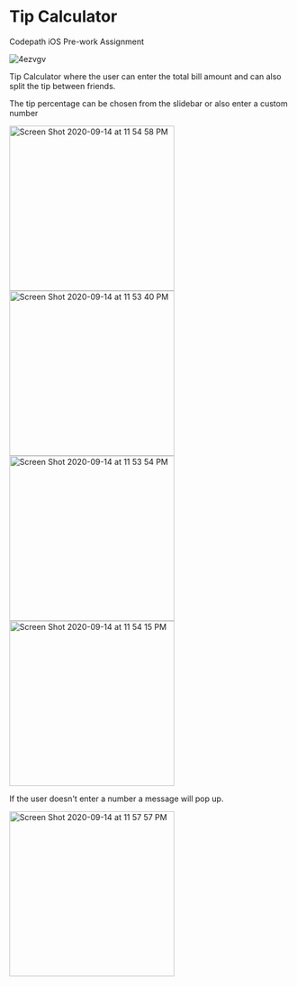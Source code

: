 # Tip Calculator

Codepath iOS Pre-work Assignment

![4ezvgv](https://user-images.githubusercontent.com/44309692/93163335-e13bf200-f6e4-11ea-97c3-058dae39a455.gif)

Tip Calculator where the user can enter the total bill amount and can also split the tip between friends. 

The tip percentage can be chosen from the slidebar or also enter a custom number 

<img width="293" alt="Screen Shot 2020-09-14 at 11 54 58 PM" src="https://user-images.githubusercontent.com/44309692/93163677-b3a37880-f6e5-11ea-824d-160fe57eac38.png">


<img width="293" alt="Screen Shot 2020-09-14 at 11 53 40 PM" src="https://user-images.githubusercontent.com/44309692/93163591-85259d80-f6e5-11ea-937a-ddc17fc66923.png">
<img width="293" alt="Screen Shot 2020-09-14 at 11 53 54 PM" src="https://user-images.githubusercontent.com/44309692/93163606-8fe03280-f6e5-11ea-9e6d-41c803cfe94d.png">
<img width="293" alt="Screen Shot 2020-09-14 at 11 54 15 PM" src="https://user-images.githubusercontent.com/44309692/93163624-99699a80-f6e5-11ea-81db-abe9a6827d52.png">

If the user doesn't enter a number a message will pop up.

<img width="293" alt="Screen Shot 2020-09-14 at 11 57 57 PM" src="https://user-images.githubusercontent.com/44309692/93163835-1e54b400-f6e6-11ea-9b10-c4d70f63110e.png">
